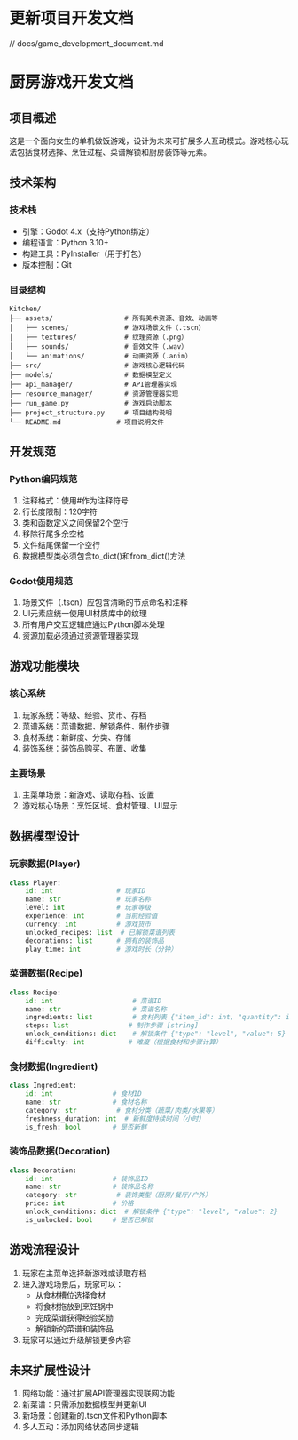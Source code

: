 # 更新项目开发文档
// docs/game_development_document.md
# 厨房游戏开发文档

## 项目概述
这是一个面向女生的单机做饭游戏，设计为未来可扩展多人互动模式。游戏核心玩法包括食材选择、烹饪过程、菜谱解锁和厨房装饰等元素。

## 技术架构
### 技术栈
- 引擎：Godot 4.x（支持Python绑定）
- 编程语言：Python 3.10+
- 构建工具：PyInstaller（用于打包）
- 版本控制：Git

### 目录结构
```
Kitchen/
├── assets/                  # 所有美术资源、音效、动画等
│   ├── scenes/              # 游戏场景文件（.tscn）
│   ├── textures/            # 纹理资源（.png）
│   ├── sounds/              # 音效文件（.wav）
│   └── animations/          # 动画资源（.anim）
├── src/                     # 游戏核心逻辑代码
├── models/                  # 数据模型定义
├── api_manager/             # API管理器实现
├── resource_manager/        # 资源管理器实现
├── run_game.py              # 游戏启动脚本
├── project_structure.py     # 项目结构说明
└── README.md              # 项目说明文件
```

## 开发规范
### Python编码规范
1. 注释格式：使用#作为注释符号
2. 行长度限制：120字符
3. 类和函数定义之间保留2个空行
4. 移除行尾多余空格
5. 文件结尾保留一个空行
6. 数据模型类必须包含to_dict()和from_dict()方法

### Godot使用规范
1. 场景文件（.tscn）应包含清晰的节点命名和注释
2. UI元素应统一使用UI材质库中的纹理
3. 所有用户交互逻辑应通过Python脚本处理
4. 资源加载必须通过资源管理器实现

## 游戏功能模块
### 核心系统
1. 玩家系统：等级、经验、货币、存档
2. 菜谱系统：菜谱数据、解锁条件、制作步骤
3. 食材系统：新鲜度、分类、存储
4. 装饰系统：装饰品购买、布置、收集

### 主要场景
1. 主菜单场景：新游戏、读取存档、设置
2. 游戏核心场景：烹饪区域、食材管理、UI显示

## 数据模型设计
### 玩家数据(Player)
```python
class Player:
    id: int                # 玩家ID
    name: str              # 玩家名称
    level: int             # 玩家等级
    experience: int        # 当前经验值
    currency: int          # 游戏货币
    unlocked_recipes: list  # 已解锁菜谱列表
    decorations: list      # 拥有的装饰品
    play_time: int         # 游戏时长（分钟）
```

### 菜谱数据(Recipe)
```python
class Recipe:
    id: int                    # 菜谱ID
    name: str                  # 菜谱名称
    ingredients: list          # 食材列表 {"item_id": int, "quantity": int}[]
    steps: list               # 制作步骤 [string]
    unlock_conditions: dict    # 解锁条件 {"type": "level", "value": 5}
    difficulty: int           # 难度（根据食材和步骤计算）
```

### 食材数据(Ingredient)
```python
class Ingredient:
    id: int               # 食材ID
    name: str             # 食材名称
    category: str          # 食材分类（蔬菜/肉类/水果等）
    freshness_duration: int  # 新鲜度持续时间（小时）
    is_fresh: bool        # 是否新鲜
```

### 装饰品数据(Decoration)
```python
class Decoration:
    id: int               # 装饰品ID
    name: str             # 装饰品名称
    category: str          # 装饰类型（厨房/餐厅/户外）
    price: int            # 价格
    unlock_conditions: dict  # 解锁条件 {"type": "level", "value": 2}
    is_unlocked: bool     # 是否已解锁
```

## 游戏流程设计
1. 玩家在主菜单选择新游戏或读取存档
2. 进入游戏场景后，玩家可以：
   - 从食材槽位选择食材
   - 将食材拖放到烹饪锅中
   - 完成菜谱获得经验奖励
   - 解锁新的菜谱和装饰品
3. 玩家可以通过升级解锁更多内容

## 未来扩展性设计
1. 网络功能：通过扩展API管理器实现联网功能
2. 新菜谱：只需添加数据模型并更新UI
3. 新场景：创建新的.tscn文件和Python脚本
4. 多人互动：添加网络状态同步逻辑